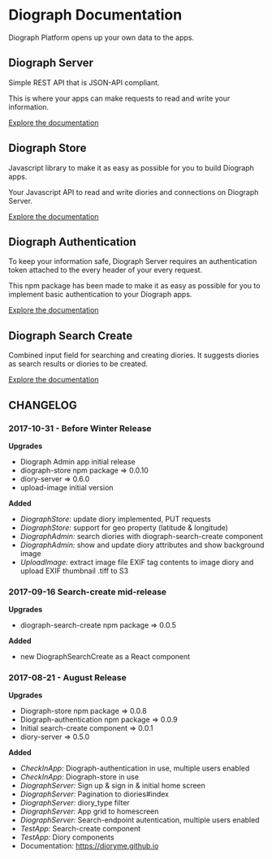 # Diograph Documentation

Diograph Platform opens up your own data to the apps.


## Diograph Server

Simple REST API that is JSON-API compliant.

This is where your apps can make requests to read and write your information.

[Explore the documentation](diograph-server.html)

## Diograph Store

Javascript library to make it as easy as possible for you to build Diograph apps.

Your Javascript API to read and write diories and connections on Diograph Server.

[Explore the documentation](diograph-store.html)

## Diograph Authentication

To keep your information safe, Diograph Server requires an authentication token attached to the every header of your every request.

This npm package has been made to make it as easy as possible for you to implement basic authentication to your Diograph apps.

[Explore the documentation](diograph-auth.html)

## Diograph Search Create

Combined input field for searching and creating diories.
It suggests diories as search results or diories to be created.

[Explore the documentation](diograph-search-create.html)


## CHANGELOG

### 2017-10-31 - Before Winter Release

**Upgrades**
- Diograph Admin app initial release
- diograph-store npm package => 0.0.10
- diory-server => 0.6.0
- upload-image initial version

**Added**
- *DiographStore:* update diory implemented, PUT requests
- *DiographStore:* support for geo property (latitude & longitude)
- *DiographAdmin:* search diories with diograph-search-create component
- *DiographAdmin:* show and update diory attributes and show background image
- *UploadImage:* extract image file EXIF tag contents to image diory and upload EXIF thumbnail .tiff to S3

### 2017-09-16 Search-create mid-release

**Upgrades**
- diograph-search-create npm package => 0.0.5

**Added**
- new DiographSearchCreate as a React component

### 2017-08-21 - August Release

**Upgrades**
- Diograph-store npm package => 0.0.8
- Diograph-authentication npm package => 0.0.9
- Initial search-create component => 0.0.1
- diory-server => 0.5.0

**Added**
- *CheckInApp:* Diograph-authentication in use, multiple users enabled
- *CheckInApp:* Diograph-store in use
- *DiographServer:* Sign up & sign in & initial home screen
- *DiographServer:* Pagination to diories#index
- *DiographServer:* diory_type filter
- *DiographServer:* App grid to homescreen
- *DiographServer:* Search-endpoint autentication, multiple users enabled
- *TestApp:* Search-create component
- *TestApp:* Diory components
- Documentation: https://dioryme.github.io

